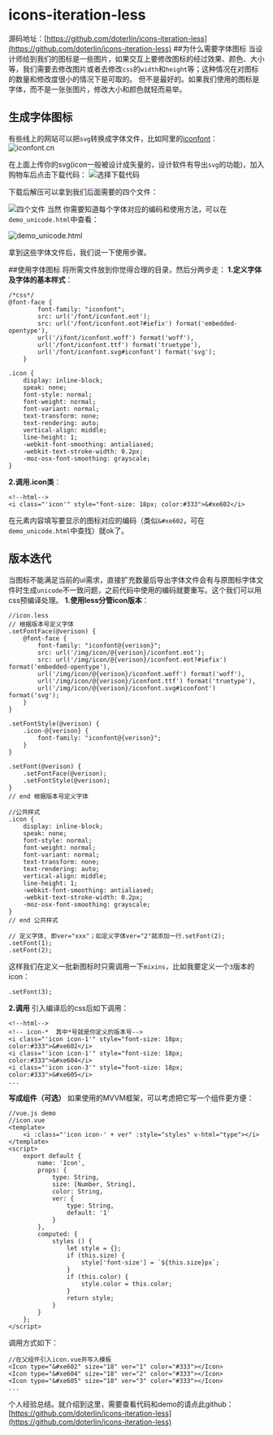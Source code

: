 # icons-iteration-less
源码地址：[https://github.com/doterlin/icons-iteration-less](https://github.com/doterlin/icons-iteration-less)
##为什么需要字体图标
当设计师给到我们的图标是一些图片，如果交互上要修改图标的经过效果、颜色、大小等，我们需要去修改图片或者去修改`css`的`width`和`height`等；这种情况在对图标的数量和修改度很小的情况下是可取的。
但不是最好的。如果我们使用的图标是字体，而不是一张张图片，修改大小和颜色就轻而易举。

## 生成字体图标
有些线上的网站可以把`svg`转换成字体文件，比如阿里的[iconfont](http://iconfont.cn/)：
![iconfont.cn](http://upload-images.jianshu.io/upload_images/3169607-8e99a153e413c7bf.png?imageMogr2/auto-orient/strip%7CimageView2/2/w/1240)

在上面上传你的svg(icon一般被设计成矢量的，设计软件有导出`svg`的功能)，加入购物车后点击下载代码：
![选择下载代码](http://upload-images.jianshu.io/upload_images/3169607-f7a314b78fbc7275.png?imageMogr2/auto-orient/strip%7CimageView2/2/w/1240)

下载后解压可以拿到我们后面需要的四个文件：

![四个文件](http://upload-images.jianshu.io/upload_images/3169607-eb708e52b99762df.png?imageMogr2/auto-orient/strip%7CimageView2/2/w/1240)
当然 你需要知道每个字体对应的编码和使用方法，可以在`demo_unicode.html`中查看：

![demo_unicode.html](http://upload-images.jianshu.io/upload_images/3169607-9f7e0bdfed5b6f79.png?imageMogr2/auto-orient/strip%7CimageView2/2/w/1240)

拿到这些字体文件后，我们说一下使用步骤。

##使用字体图标
将所需文件放到你觉得合理的目录，然后分两步走：
**1.定义字体及字体的基本样式**：
```
/*css*/
@font-face {
        font-family: "iconfont";
        src: url('/font/iconfont.eot');
        src: url('/font/iconfont.eot?#iefix') format('embedded-opentype'),
        url('/ifont/iconfont.woff') format('woff'),
        url('/font/iconfont.ttf') format('truetype'),
        url('/font/iconfont.svg#iconfont') format('svg');
    }

.icon {
    display: inline-block;
    speak: none;
    font-style: normal;
    font-weight: normal;
    font-variant: normal;
    text-transform: none;
    text-rendering: auto;
    vertical-align: middle;
    line-height: 1;
    -webkit-font-smoothing: antialiased;
    -webkit-text-stroke-width: 0.2px;
    -moz-osx-font-smoothing: grayscale;
}
```
**2.调用.icon类**：
```
<!--html-->
<i class="'icon'" style="font-size: 18px; color:#333">&#xe602</i>
```
在元素内容填写要显示的图标对应的编码（类似`&#xe602`，可在`demo_unicode.html`中查找）就ok了。

## 版本迭代
当图标不能满足当前的ui需求，直接扩充数量后导出字体文件会有与原图标字体文件时生成`unicode`不一致问题，之前代码中使用的编码就要重写。这个我们可以用css预编译处理。
**1.使用less分管icon版本**：
```
//icon.less
// 根据版本号定义字体
.setFontFace(@verison) {
    @font-face {
        font-family: "iconfont@{verison}";
        src: url('/img/icon/@{verison}/iconfont.eot');
        src: url('/img/icon/@{verison}/iconfont.eot?#iefix') format('embedded-opentype'),
        url('/img/icon/@{verison}/iconfont.woff') format('woff'),
        url('/img/icon/@{verison}/iconfont.ttf') format('truetype'),
        url('/img/icon/@{verison}/iconfont.svg#iconfont') format('svg');
    }
}

.setFontStyle(@verison) {
    .icon-@{verison} {
        font-family: "iconfont@{verison}";
    }
}

.setFont(@verison) {
    .setFontFace(@verison);
    .setFontStyle(@verison);
}
// end 根据版本号定义字体

//公共样式
.icon {
    display: inline-block;
    speak: none;
    font-style: normal;
    font-weight: normal;
    font-variant: normal;
    text-transform: none;
    text-rendering: auto;
    vertical-align: middle;
    line-height: 1;
    -webkit-font-smoothing: antialiased;
    -webkit-text-stroke-width: 0.2px;
    -moz-osx-font-smoothing: grayscale;
}
// end 公共样式

// 定义字体, 即ver="xxx"；如定义字体ver="2"就添加一行.setFont(2);
.setFont(1);
.setFont(2);
```
这样我们在定义一批新图标时只需调用一下`mixins`，比如我要定义一个`3`版本的icon：
```
.setFont(3);
```

**2.调用**
引入编译后的css后如下调用：
```
<!--html-->
<!-- icon-*  其中*号就是你定义的版本号-->
<i class="'icon icon-1'" style="font-size: 18px; color:#333">&#xe602</i>
<i class="'icon icon-1'" style="font-size: 18px; color:#333">&#xe604</i>
<i class="'icon icon-3'" style="font-size: 18px; color:#333">&#xe605</i>
...
```
**写成组件（可选）**
如果使用的MVVM框架，可以考虑把它写一个组件更方便：
```
//vue.js demo
//icon.vue
<template>
    <i :class="'icon icon-' + ver" :style="styles" v-html="type"></i>
</template>
<script>
    export default {
        name: 'Icon',
        props: {
            type: String,
            size: [Number, String],
            color: String,
            ver: {
                type: String,
                default: '1'
            }
        },
        computed: {
            styles () {
                let style = {};
                if (this.size) {
                    style['font-size'] = `${this.size}px`;
                }
                if (this.color) {
                    style.color = this.color;
                }
                return style;
            }
        }
    };
</script>
```
调用方式如下：
```
//在父组件引入icon.vue并写入模板
<Icon type="&#xe602" size="18" ver="1" color="#333"></Icon>
<Icon type="&#xe604" size="18" ver="2" color="#333"></Icon>
<Icon type="&#xe605" size="18" ver="3" color="#333"></Icon>
...
```
个人经验总结。就介绍到这里，需要查看代码和demo的请点此github：
[https://github.com/doterlin/icons-iteration-less](https://github.com/doterlin/icons-iteration-less)

